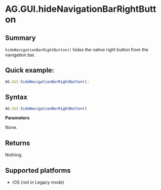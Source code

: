 # AG.GUI.hideNavigationBarRightButton

## Summary
`hideNavigationBarRightButton()` hides the native right button from the navigation bar.

## Quick example:
```javascript
AG.GUI.hideNavigationBarRightButton();
```

## Syntax
```javascript
AG.GUI.hideNavigationBarRightButton()
```

**Parameters**

None.

## Returns
Nothing.

## Supported platforms
* iOS (not in Legacy mode)